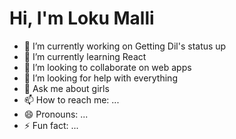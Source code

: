 # Hi, I'm Loku Malli

- 🔭 I’m currently working on Getting Dil's status up 
- 🌱 I’m currently learning React
- 👯 I’m looking to collaborate on web apps
- 🤔 I’m looking for help with everything
- 💬 Ask me about girls
- 📫 How to reach me: ...
- 😄 Pronouns: ...
- ⚡ Fun fact: ...
